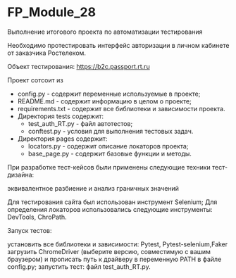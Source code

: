 # FP_Module_28
Выполнение итогового проекта по автоматизации тестирования

Необходимо протестировать интерфейс авторизации в личном кабинете от заказчика Ростелеком.

Объект тестирования: https://b2c.passport.rt.ru

Проект сотсоит из

* config.py - содержит переменные используемые в проекте;
* README.md - содержит информацию в целом о проекте;
* requirements.txt - содержит все библиотеки и зависимости проекта.
* Директория tests содержит:
    - test_auth_RT.py - файл автотестов;
    - conftest.py - условия для выполнения тестовых задач.
* Директория pages содержит:
    - locators.py - содержит описание локаторов проекта;
    - base_page.py - содержит базовые функции и методы.

При разработке тест-кейсов были применены следующие техники тест-дизайна:

эквивалентное разбиение и анализ граничных значений

Для тестирования сайта был использован инструмент Selenium; Для определения локаторов использовались следующие инструменты: DevTools, ChroPath. 

Запуск тестов:

установить все библиотеки и зависимости: Pytest, Pytest-selenium,Faker загрузить ChromeDriver (выберите версию, совместимую с вашим браузером) и прописать путь к драйверу в переменную PATH в файле config.py; запустить тест: файл test_auth_RT.py.
